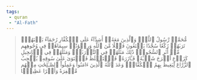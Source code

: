 ```yaml
---
tags: 
 - quran 
 - "Al-Fath"
---
```


> مُّحَمَّدٞ رَّسُولُ ٱللَّهِۚ وَٱلَّذِينَ مَعَهُۥٓ أَشِدَّآءُ عَلَى ٱلۡكُفَّارِ رُحَمَآءُ بَيۡنَهُمۡۖ تَرَىٰهُمۡ رُكَّعٗا سُجَّدٗا يَبۡتَغُونَ فَضۡلٗا مِّنَ ٱللَّهِ وَرِضۡوَٰنٗاۖ سِيمَاهُمۡ فِي وُجُوهِهِم مِّنۡ أَثَرِ ٱلسُّجُودِۚ ذَٰلِكَ مَثَلُهُمۡ فِي ٱلتَّوۡرَىٰةِۚ وَمَثَلُهُمۡ فِي ٱلۡإِنجِيلِ كَزَرۡعٍ أَخۡرَجَ شَطۡـَٔهُۥ فَـَٔازَرَهُۥ فَٱسۡتَغۡلَظَ فَٱسۡتَوَىٰ عَلَىٰ سُوقِهِۦ يُعۡجِبُ ٱلزُّرَّاعَ لِيَغِيظَ بِهِمُ ٱلۡكُفَّارَۗ وَعَدَ ٱللَّهُ ٱلَّذِينَ ءَامَنُواْ وَعَمِلُواْ ٱلصَّـٰلِحَٰتِ مِنۡهُم مَّغۡفِرَةٗ وَأَجۡرًا عَظِيمَۢا
